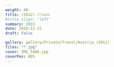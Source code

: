 ```yaml
---
weight: 40
title: אוסטריה (2012)
#title_align: "left"
summary: 2015
date: 2020-12-15
draft: false

gallery: gallery/Private/Travel/Austria (2012)
files: "*.jpg"
cover: IMG_5486.jpg
coverPos: 80%
---
```


